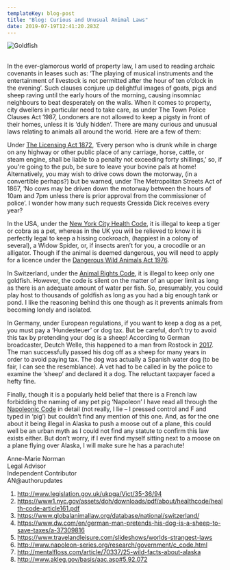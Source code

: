 ```yaml
---
templateKey: blog-post
title: "Blog: Curious and Unusual Animal Laws"
date: 2019-07-19T12:41:20.283Z
---
```

![Goldfish](/img/jul-19-blog-copy-1.jpg "Blog: Curious and Unusual Animal Laws")

<!--StartFragment-->

\
In the ever-glamorous world of property law, I am used to reading archaic covenants in leases such as: ‘The playing of musical instruments and the entertainment of livestock is not permitted after the hour of ten o’clock in the evening’. Such clauses conjure up delightful images of goats, pigs and sheep raving until the early hours of the morning, causing insomniac neighbours to beat desperately on the walls. When it comes to property, city dwellers in particular need to take care, as under The Town Police Clauses Act 1987, Londoners are not allowed to keep a pigsty in front of their homes, unless it is ‘duly hidden’. There are many curious and unusual laws relating to animals all around the world. Here are a few of them:

Under [The Licensing Act 1872](http://www.legislation.gov.uk/ukpga/Vict/35-36/94), ‘Every person who is drunk while in charge on any highway or other public place of any carriage, horse, cattle, or steam engine, shall be liable to a penalty not exceeding forty shillings,’ so, if you're going to the pub, be sure to leave your bovine pals at home! Alternatively, you may wish to drive cows down the motorway, (in a convertible perhaps?) but be warned, under The Metropolitan Streets Act of 1867, ‘No cows may be driven down the motorway between the hours of 10am and 7pm unless there is prior approval from the commissioner of police’. I wonder how many such requests Cressida Dick receives every year?

In the USA, under the [New York City Health Code](https://www1.nyc.gov/assets/doh/downloads/pdf/about/healthcode/health-code-article161.pdf), it is illegal to keep a tiger or cobra as a pet, whereas in the UK you will be relieved to know it is perfectly legal to keep a hissing cockroach, (happiest in a colony of several), a Widow Spider, or, if insects aren’t for you, a crocodile or an alligator. Though if the animal is deemed dangerous, you will need to apply for a licence under the [Dangerous Wild Animals Act 1976](https://www.legislation.gov.uk/ukpga/1976/38).

In Switzerland, under the [Animal Rights Code](https://www1.nyc.gov/assets/doh/downloads/pdf/about/healthcode/health-code-article161.pdf), it is illegal to keep only one goldfish. However, the code is silent on the matter of an upper limit as long as there is an adequate amount of water per fish. So, presumably, you could play host to thousands of goldfish as long as you had a big enough tank or pond. I like the reasoning behind this one though as it prevents animals from becoming lonely and isolated.

In Germany, under European regulations, if you want to keep a dog as a pet, you must pay a ‘Hundesteuer’ or dog tax. But be careful, don’t try to avoid this tax by pretending your dog is a sheep! According to German broadcaster, Deutch Welle, this happened to a man from Rostock in [2017](https://www.dw.com/en/german-man-pretends-his-dog-is-a-sheep-to-save-taxes/a-37309816). The man successfully passed his dog off as a sheep for many years in order to avoid paying tax. The dog was actually a Spanish water dog (to be fair, I can see the resemblance). A vet had to be called in by the police to examine the ‘sheep’ and declared it a dog. The reluctant taxpayer faced a hefty fine.

Finally, though it is a popularly held belief that there is a French law forbidding the naming of any pet pig ‘Napoleon’ I have read all through the [Napoleonic Code](http://www.napoleon-series.org/research/government/c_code.html) in detail (not really, I lie – I pressed control and F and typed in ‘pig’) but couldn’t find any mention of this one. And, as for the one about it being illegal in Alaska to push a moose out of a plane, this could well be an urban myth as I could not find any statute to confirm this law exists either. But don’t worry, if I ever find myself sitting next to a moose on a plane flying over Alaska, I will make sure he has a parachute!

Anne-Marie Norman\
Legal Advisor\
Independent Contributor\
AN@authorupdates

1. <http://www.legislation.gov.uk/ukpga/Vict/35-36/94>
2. <https://www1.nyc.gov/assets/doh/downloads/pdf/about/healthcode/health-code-article161.pdf>
3. <https://www.globalanimallaw.org/database/national/switzerland/>
4. <https://www.dw.com/en/german-man-pretends-his-dog-is-a-sheep-to-save-taxes/a-37309816>
5. <https://www.travelandleisure.com/slideshows/worlds-strangest-laws>
6. <http://www.napoleon-series.org/research/government/c_code.html>
7. <http://mentalfloss.com/article/70337/25-wild-facts-about-alaska>
8. <http://www.akleg.gov/basis/aac.asp#5.92.072>

<!--EndFragment-->